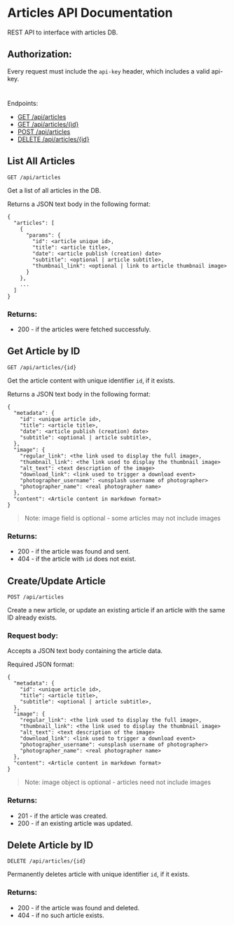 # Articles API Documentation

REST API to interface with articles DB.

## Authorization:

Every request must include the `api-key` header, which includes a valid api-key.

#

Endpoints:
- [GET /api/articles](#list-all-articles)
- [GET /api/articles/{id}](#get-article-by-id)
- [POST /api/articles](#createupdate-article)
- [DELETE /api/articles/{id}](#delete-article-by-id)

## List All Articles

`GET /api/articles`

Get a list of all articles in the DB.

Returns a JSON text body in the following format:
```
{
  "articles": [
    {
      "params": {
        "id": <article unique id>, 
        "title": <article title>,
        "date": <article publish (creation) date> 
        "subtitle": <optional | article subtitle>, 
        "thumbnail_link": <optional | link to article thumbnail image>
      }
    }, 
    ...
  ]
}
```

### Returns:
- 200 - if the articles were fetched successfuly.

## Get Article by ID

`GET /api/articles/{id}`

Get the article content with unique identifier `id`, if it exists.

Returns a JSON text body in the following format:
```
{
  "metadata": {
    "id": <unique article id>, 
    "title": <article title>, 
    "date": <article publish (creation) date>
    "subtitle": <optional | article subtitle>, 
  }, 
  "image": {
    "regular_link": <the link used to display the full image>, 
    "thumbnail_link": <the link used to display the thumbnail image>
    "alt_text": <text description of the image>
    "download_link": <link used to trigger a download event>
    "photographer_username": <unsplash username of photographer>
    "photographer_name": <real photographer name>
  }, 
  "content": <Article content in markdown format>
}
```

> Note: image field is optional - some articles may not include images

### Returns:
- 200 - if the article was found and sent.
- 404 - if the article with `id` does not exist.

## Create/Update Article

`POST /api/articles`

Create a new article, or update an existing article if an article with the same ID already exists.

### Request body:
Accepts a JSON text body containing the article data.

Required JSON format:
```
{
  "metadata": {
    "id": <unique article id>, 
    "title": <article title>, 
    "subtitle": <optional | article subtitle>, 
  }, 
  "image": {
    "regular_link": <the link used to display the full image>, 
    "thumbnail_link": <the link used to display the thumbnail image>
    "alt_text": <text description of the image>
    "download_link": <link used to trigger a download event>
    "photographer_username": <unsplash username of photographer>
    "photographer_name": <real photographer name>
  }, 
  "content": <Article content in markdown format>
}
```

> Note: image object is optional - articles need not include images

### Returns:
- 201 - if the article was created.
- 200 - if an existing article was updated.

## Delete Article by ID

`DELETE /api/articles/{id}`

Permanently deletes article with unique identifier `id`, if it exists.

### Returns:
- 200 - if the article was found and deleted.
- 404 - if no such article exists.
